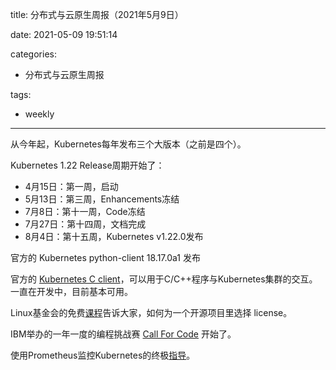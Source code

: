 title: 分布式与云原生周报（2021年5月9日）

date: 2021-05-09 19:51:14

categories:
- 分布式与云原生周报

tags:
- weekly
---

从今年起，Kubernetes每年发布三个大版本（之前是四个）。

Kubernetes 1.22 Release周期开始了：
- 4月15日：第一周，启动
- 5月13日：第三周，Enhancements冻结
- 7月8日：第十一周，Code冻结
- 7月27日：第十四周，文档完成
- 8月4日：第十五周，Kubernetes v1.22.0发布

<!--more-->

官方的 Kubernetes python-client 18.17.0a1 发布

官方的 [Kubernetes C client](https://github.com/kubernetes-client/c)，可以用于C/C++程序与Kubernetes集群的交互。一直在开发中，目前基本可用。

Linux基金会的免费[课程](https://trainingportal.linuxfoundation.org/learn/course/licensing-basics-for-developers-lfc191/course-introduction/before-you-begin)告诉大家，如何为一个开源项目里选择 license。


IBM举办的一年一度的编程挑战赛 [Call For Code](https://developer.ibm.com/callforcode/) 开始了。

使用Prometheus监控Kubernetes的终极[指导](https://sysdig.com/blog/kubernetes-monitoring-prometheus/)。
